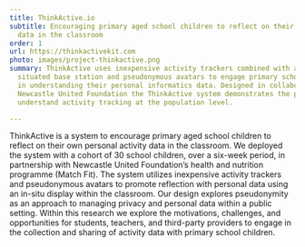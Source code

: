 ```yaml
---
title: ThinkActive.io
subtitle: Encouraging primary aged school children to reflect on their personal activity
  data in the classroom
order: 1
url: https://thinkactivekit.com
photo: images/project-thinkactive.png
summary: ThinkActive uses inexpensive activity trackers combined with a classroom
  situated base station and pseudonymous avatars to engage primary school children
  in understanding their personal informatics data. Designed in collaboration with
  Newcastle United Foundation the ThinkActive system demonstrates the potential to
  understand activity tracking at the population level.

---
```

ThinkActive is a system to encourage primary aged school children to reflect on their own personal activity data in the classroom. We deployed the system with a cohort of 30 school children, over a six-week period, in partnership with Newcastle United Foundation’s health and nutrition programme (Match Fit). The system utilizes inexpensive activity trackers and pseudonymous avatars to promote reflection with personal data using an in-situ display within the classroom. Our design explores pseudonymity as an approach to managing privacy and personal data within a public setting. Within this research we explore the motivations, challenges, and opportunities for students, teachers, and third-party providers to engage in the collection and sharing of activity data with primary school children.
